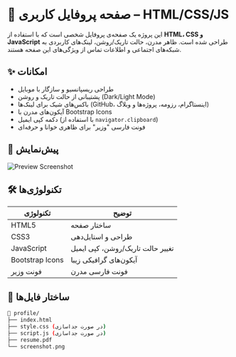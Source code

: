 # 💼 صفحه پروفایل کاربری – HTML/CSS/JS

این پروژه یک صفحه‌ی پروفایل شخصی است که با استفاده از **HTML، CSS و JavaScript** طراحی شده است. ظاهر مدرن، حالت تاریک/روشن، لینک‌های کاربردی به شبکه‌های اجتماعی و اطلاعات تماس از ویژگی‌های این صفحه هستند.

## ✨ امکانات

- طراحی ریسپانسیو و سازگار با موبایل
- پشتیبانی از حالت تاریک و روشن (Dark/Light Mode)
- باکس‌های شیک برای لینک‌ها (GitHub، اینستاگرام، رزومه، پروژه‌ها و وبلاگ)
- آیکون‌های مدرن با Bootstrap Icons
- دکمه کپی ایمیل (با استفاده از `navigator.clipboard`)
- فونت فارسی "وزیر" برای ظاهری خوانا و حرفه‌ای

## 📸 پیش‌نمایش

![Preview Screenshot](./screenshot.png)

## 🛠️ تکنولوژی‌ها

| تکنولوژی  | توضیح |
|-----------|--------|
| HTML5     | ساختار صفحه |
| CSS3      | طراحی و استایل‌دهی |
| JavaScript | تغییر حالت تاریک/روشن، کپی ایمیل |
| Bootstrap Icons | آیکون‌های گرافیکی زیبا |
| فونت وزیر | فونت فارسی مدرن |

## 📂 ساختار فایل‌ها

```bash
📁 profile/
├── index.html
├── style.css (در صورت جداسازی)
├── script.js (در صورت جداسازی)
├── resume.pdf
└── screenshot.png